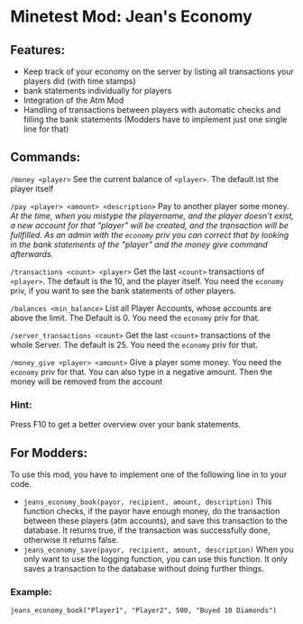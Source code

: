 # Minetest Mod: Jean's Economy

## Features:
- Keep track of your economy on the server by listing all transactions your players did (with time stamps)
- bank statements individually for players
- Integration of the Atm Mod
- Handling of transactions between players with automatic checks and filling the bank statements (Modders have to implement just one single line for that)

## Commands:
`/money <player>` See the current balance of `<player>`. The default ist the player itself

`/pay <player> <amount> <description>` Pay to another player some money. *At the time, when you mistype the playername, and the player doesn't exist, a new account for that "player" will be created, and the transaction will be fullfilled. As an admin with the `economy` priv you can correct that by looking in the bank statements of the "player" and the money give command afterwards.*

`/transactions <count> <player>` Get the last `<count>` transactions of `<player>`. The default is the 10, and the player itself. You need the `economy` priv, if you want to see the bank statements of other players.

`/balances <min_balance>` List all Player Accounts, whose accounts are above the limit. The Default is 0. You need the `economy` priv for that.

`/server_transactions <count>` Get the last `<count>` transactions of the whole Server. The default is 25. You need the `economy` priv for that.

`/money_give <player> <amount>` Give a player some money. You need the `economy` priv for that. You can also type in a negative amount. Then the money will be removed from the account

### Hint:
Press F10 to get a better overview over your bank statements.

## For Modders:
To use this mod, you have to implement one of the following line in to your code.
- `jeans_economy_book(payor, recipient, amount, description)` This function checks, if the payor have enough money, do the transaction between these players (atm accounts), and save this transaction to the database. It returns true, if the transaction was successfully done, otherwise it returns false.
- `jeans_economy_save(payor, recipient, amount, description)` When you only want to use the logging function, you can use this function. It only saves a transaction to the database without doing further things.

### Example:
`jeans_economy_book("Player1", "Player2", 500, "Buyed 10 Diamonds")`
